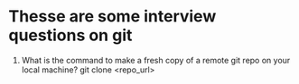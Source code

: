 # Thesse are some interview questions on git

1. What is the command to make a fresh copy of a remote git repo on your local machine?
git clone <repo_url>
